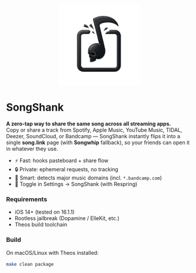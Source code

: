<p align="center">
  <img src="assets/icon@3x.png" width="220">
</p>

# SongShank

**A zero‑tap way to share the same song across all streaming apps.**  
Copy or share a track from Spotify, Apple Music, YouTube Music, TIDAL, Deezer, SoundCloud, or Bandcamp — SongShank instantly flips it into a single **song.link** page (with **Songwhip** fallback), so your friends can open it in whatever they use.

- ⚡️ Fast: hooks pasteboard + share flow
- 🔒 Private: ephemeral requests, no tracking
- 🧠 Smart: detects major music domains (incl. `*.bandcamp.com`)
- 🧰 Toggle in Settings → SongShank (with Respring)

### Requirements
- iOS 14+ (tested on 16.1.1)
- Rootless jailbreak (Dopamine / ElleKit, etc.)
- Theos build toolchain

### Build
On macOS/Linux with Theos installed:
```sh
make clean package
